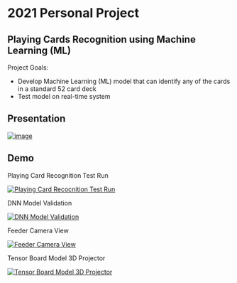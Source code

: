 # 2021 Personal Project 
## Playing Cards Recognition using Machine Learning (ML)
Project Goals: 
- Develop Machine Learning (ML) model that can identify any of the cards in a standard 52 card deck
- Test model on real-time system

## Presentation  

[![image](https://github.com/zpigula/pp_2021/assets/125910702/62d84817-ffbd-421e-8127-26bb6208978a)](https://github.com/zpigula/pp_2021/blob/main/Documentation/2021_Personal_Project_Presentation.pdf)

## Demo
Playing Card Recognition Test Run

[![Playing Card Recocnition Test Run](https://i.ytimg.com/vi/MsL0OWtRvVg/hqdefault.jpg)](https://www.youtube.com/watch?v=MsL0OWtRvVg)

DNN Model Validation

[![DNN Model Validation](https://i.ytimg.com/vi/K4u1-oBEjWQ/hqdefault.jpg)](https://www.youtube.com/watch?v=K4u1-oBEjWQ)

Feeder Camera View

[![Feeder Camera View](https://i.ytimg.com/vi/mgH-LQ0o13E/hqdefault.jpg)](https://www.youtube.com/watch?v=mgH-LQ0o13E)

Tensor Board Model 3D Projector

[![Tensor Board Model 3D Projector](https://i.ytimg.com/vi/u4Q86GjWvQg/hqdefault.jpg)](https://www.youtube.com/watch?v=u4Q86GjWvQg)

